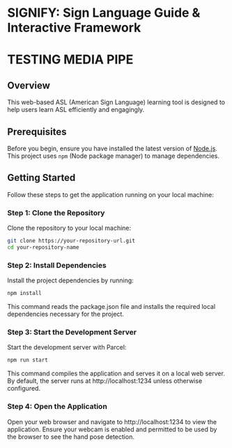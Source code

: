 # SIGNIFY: Sign Language Guide &amp; Interactive Framework

# TESTING MEDIA PIPE

## Overview
This web-based ASL (American Sign Language) learning tool is designed to help users learn ASL efficiently and engagingly.

## Prerequisites
Before you begin, ensure you have installed the latest version of [Node.js](https://nodejs.org/). This project uses `npm` (Node package manager) to manage dependencies.

## Getting Started

Follow these steps to get the application running on your local machine:

### Step 1: Clone the Repository

Clone the repository to your local machine:
```bash
git clone https://your-repository-url.git
cd your-repository-name
```

### Step 2: Install Dependencies

Install the project dependencies by running:
```bash
npm install
```
This command reads the package.json file and installs the required local dependencies necessary for the project.

### Step 3: Start the Development Server

Start the development server with Parcel:
```bash
npm run start
```
This command compiles the application and serves it on a local web server. By default, the server runs at http://localhost:1234 unless otherwise configured.

### Step 4: Open the Application
Open your web browser and navigate to http://localhost:1234 to view the application. Ensure your webcam is enabled and permitted to be used by the browser to see the hand pose detection.
